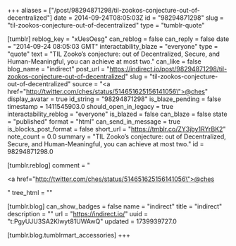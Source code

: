 +++
aliases = ["/post/98294871298/til-zookos-conjecture-out-of-decentralized"]
date = 2014-09-24T08:05:03Z
id = "98294871298"
slug = "til-zookos-conjecture-out-of-decentralized"
type = "tumblr-quote"

[tumblr]
reblog_key = "xUesOesg"
can_reblog = false
can_reply = false
date = "2014-09-24 08:05:03 GMT"
interactability_blaze = "everyone"
type = "quote"
text = "TIL Zooko&rsquo;s conjecture: out of Decentralized, Secure, and Human-Meaningful, you can achieve at most two."
can_like = false
blog_name = "indirect"
post_url = "https://indirect.io/post/98294871298/til-zookos-conjecture-out-of-decentralized"
slug = "til-zookos-conjecture-out-of-decentralized"
source = "<a href=\"http://twitter.com/ches/status/514651625156141056\">@ches</a>"
display_avatar = true
id_string = "98294871298"
is_blaze_pending = false
timestamp = 1411545903.0
should_open_in_legacy = true
interactability_reblog = "everyone"
is_blazed = false
can_blaze = false
state = "published"
format = "html"
can_send_in_message = true
is_blocks_post_format = false
short_url = "https://tmblr.co/ZY3jby1RYrBK2"
note_count = 0.0
summary = "TIL Zooko’s conjecture: out of Decentralized, Secure, and Human-Meaningful, you can achieve at most two."
id = 98294871298.0

[tumblr.reblog]
comment = "<p><a href=\"http://twitter.com/ches/status/514651625156141056\">@ches</a></p>"
tree_html = ""

[tumblr.blog]
can_show_badges = false
name = "indirect"
title = "indirect"
description = ""
url = "https://indirect.io/"
uuid = "t:PgyUJU3SA2Klwyt81UWAwQ"
updated = 1739939727.0

[tumblr.blog.tumblrmart_accessories]
+++
